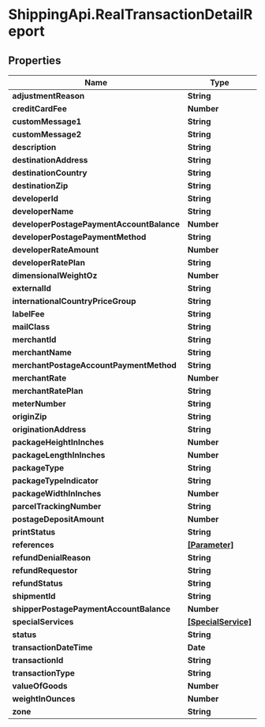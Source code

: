 # ShippingApi.RealTransactionDetailReport

## Properties

Name | Type | Description | Notes
------------ | ------------- | ------------- | -------------
**adjustmentReason** | **String** |  | [optional] 
**creditCardFee** | **Number** |  | [optional] 
**customMessage1** | **String** |  | [optional] 
**customMessage2** | **String** |  | [optional] 
**description** | **String** |  | [optional] 
**destinationAddress** | **String** |  | [optional] 
**destinationCountry** | **String** |  | [optional] 
**destinationZip** | **String** |  | [optional] 
**developerId** | **String** |  | [optional] 
**developerName** | **String** |  | [optional] 
**developerPostagePaymentAccountBalance** | **Number** |  | [optional] 
**developerPostagePaymentMethod** | **String** |  | [optional] 
**developerRateAmount** | **Number** |  | [optional] 
**developerRatePlan** | **String** |  | [optional] 
**dimensionalWeightOz** | **Number** |  | [optional] 
**externalId** | **String** |  | [optional] 
**internationalCountryPriceGroup** | **String** |  | [optional] 
**labelFee** | **String** |  | [optional] 
**mailClass** | **String** |  | [optional] 
**merchantId** | **String** |  | [optional] 
**merchantName** | **String** |  | [optional] 
**merchantPostageAccountPaymentMethod** | **String** |  | [optional] 
**merchantRate** | **Number** |  | [optional] 
**merchantRatePlan** | **String** |  | [optional] 
**meterNumber** | **String** |  | [optional] 
**originZip** | **String** |  | [optional] 
**originationAddress** | **String** |  | [optional] 
**packageHeightInInches** | **Number** |  | [optional] 
**packageLengthInInches** | **Number** |  | [optional] 
**packageType** | **String** |  | [optional] 
**packageTypeIndicator** | **String** |  | [optional] 
**packageWidthInInches** | **Number** |  | [optional] 
**parcelTrackingNumber** | **String** |  | [optional] 
**postageDepositAmount** | **Number** |  | [optional] 
**printStatus** | **String** |  | [optional] 
**references** | [**[Parameter]**](Parameter.md) |  | [optional] 
**refundDenialReason** | **String** |  | [optional] 
**refundRequestor** | **String** |  | [optional] 
**refundStatus** | **String** |  | [optional] 
**shipmentId** | **String** |  | [optional] 
**shipperPostagePaymentAccountBalance** | **Number** |  | [optional] 
**specialServices** | [**[SpecialService]**](SpecialService.md) |  | [optional] 
**status** | **String** |  | [optional] 
**transactionDateTime** | **Date** |  | [optional] 
**transactionId** | **String** |  | [optional] 
**transactionType** | **String** |  | [optional] 
**valueOfGoods** | **Number** |  | [optional] 
**weightInOunces** | **Number** |  | [optional] 
**zone** | **String** |  | [optional] 


